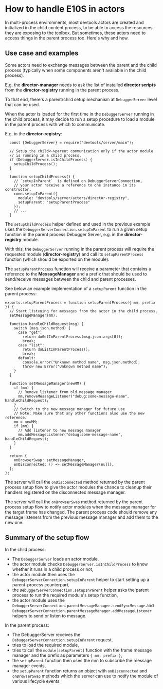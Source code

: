 # How to handle E10S in actors

In multi-process environments, most devtools actors are created and initialized in the child content process, to be able to access the resources they are exposing to the toolbox. But sometimes, these actors need to access things in the parent process too. Here's why and how.

## Use case and examples

Some actors need to exchange messages between the parent and the child process (typically when some components aren't available in the child process).

E.g. the **director-manager** needs to ask the list of installed **director scripts** from
the **director-registry** running in the parent process.

To that end, there's a parent/child setup mechanism at `DebuggerServer` level that can be used.

When the actor is loaded for the first time in the `DebuggerServer` running in the child process, it may decide to run a setup procedure to load a module in the parent process with which to communicate.

E.g. in the **director-registry**:

```
  const {DebuggerServer} = require("devtools/server/main");

  // Setup the child<->parent communication only if the actor module
  // is running in a child process.
  if (DebuggerServer.isInChildProcess) {
    setupChildProcess();
  }

  function setupChildProcess() {
    // `setupInParent`  is defined on DebuggerServerConnection,
    // your actor receive a reference to one instance in its constructor.
    conn.setupInParent({
      module: "devtools/server/actors/director-registry",
      setupParent: "setupParentProcess"
    });
    // ...
  }
```

The `setupChildProcess` helper defined and used in the previous example uses the `DebuggerServerConnection.setupInParent` to run a given setup function in the parent process Debugger Server, e.g. in the **director-registry** module.

With this, the `DebuggerServer` running in the parent process will require the requested module (**director-registry**) and call its `setupParentProcess` function (which should be exported on the module).

The `setupParentProcess` function will receive a parameter that contains a reference to the **MessageManager** and a prefix that should be used to send/receive messages between the child and parent processes.

See below an example implementation of a `setupParent` function in the parent process:

```
exports.setupParentProcess = function setupParentProcess({ mm, prefix }) {
  // Start listening for messages from the actor in the child process.
  setMessageManager(mm);

  function handleChildRequest(msg) {
    switch (msg.json.method) {
      case "get":
        return doGetInParentProcess(msg.json.args[0]);
        break;
      case "list":
        return doListInParentProcess();
        break;
      default:
        console.error("Unknown method name", msg.json.method);
        throw new Error("Unknown method name");
    }
  }

  function setMessageManager(newMM) {
    if (mm) {
      // Remove listener from old message manager
      mm.removeMessageListener("debug:some-message-name", handleChildRequest);
    }
    // Switch to the new message manager for future use
    // Note: Make sure that any other functions also use the new reference.
    mm = newMM;
    if (mm) {
      // Add listener to new message manager
      mm.addMessageListener("debug:some-message-name", handleChildRequest);
    }
  }

  return {
    onBrowserSwap: setMessageManager,
    onDisconnected: () => setMessageManager(null),
  };
};
```

The server will call the `onDisconnected` method returned by the parent process setup flow to give the actor modules the chance to cleanup their handlers registered on the disconnected message manager.

The server will call the `onBrowserSwap` method returned by the parent process setup flow to notify actor modules when the message manager for the target frame has changed.  The parent process code should remove any message listeners from the previous message manager and add them to the new one.

## Summary of the setup flow

In the child process:

* The `DebuggerServer` loads an actor module,
* the actor module checks `DebuggerServer.isInChildProcess` to know whether it runs in a child process or not,
* the actor module then uses the `DebuggerServerConnection.setupInParent` helper to start setting up a parent-process counterpart,
* the `DebuggerServerConnection.setupInParent` helper asks the parent process to run the required module's setup function,
* the actor module uses the `DebuggerServerConnection.parentMessageManager.sendSyncMessage` and `DebuggerServerConnection.parentMessageManager.addMessageListener` helpers to send or listen to message.

In the parent process:

* The DebuggerServer receives the `DebuggerServerConnection.setupInParent` request,
* tries to load the required module,
* tries to call the `module[setupParent]` function with the frame message manager and the prefix as parameters `{ mm, prefix }`,
* the `setupParent` function then uses the mm to subscribe the message manager events,
* the `setupParent` function returns an object with `onDisconnected` and `onBrowserSwap` methods which the server can use to notify the module of various lifecycle events
